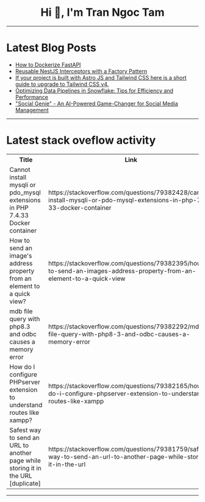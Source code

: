 <h1 align="center">Hi 👋, I'm Tran Ngoc Tam</h1>

---

# Latest Blog Posts 
<!-- BLOG-POST-LIST:START -->
- [How to Dockerize FastAPI](https://dev.to/code42cate/how-to-dockerize-fastapi-2a4)
- [Reusable NestJS Interceptors with a Factory Pattern](https://dev.to/nickcosmo/reusable-nestjs-interceptors-with-a-factory-pattern-11gg)
- [If your project is built with Astro JS and Tailwind CSS here is a short guide to upgrade to Tailwind CSS v4.](https://dev.to/mike_andreuzza/if-your-project-is-built-with-astro-js-and-tailwind-css-here-is-a-short-guide-to-upgrade-to-2c2j)
- [Optimizing Data Pipelines in Snowflake: Tips for Efficiency and Performance](https://dev.to/rodolfom-data/optimizing-data-pipelines-in-snowflake-tips-for-efficiency-and-performance-4iap)
- [&quot;Social Genie&quot; - An AI-Powered Game-Changer for Social Media Management](https://dev.to/sattavatakshat/social-genie-an-ai-powered-game-changer-for-social-media-management-1a6o)
<!-- BLOG-POST-LIST:END -->

---

# Latest stack oveflow activity
<table>
  <tr><th>Title</th><th>Link</th></tr>
  <!-- STACKOVERFLOW:START --><tr><td>Cannot install mysqli or pdo_mysql extensions in PHP 7.4.33 Docker container</td><td>https://stackoverflow.com/questions/79382428/cannot-install-mysqli-or-pdo-mysql-extensions-in-php-7-4-33-docker-container</td></tr><tr><td>How to send an image&#39;s address property from an element to a quick view?</td><td>https://stackoverflow.com/questions/79382395/how-to-send-an-images-address-property-from-an-element-to-a-quick-view</td></tr><tr><td>mdb file query with php8.3 and odbc causes a memory error</td><td>https://stackoverflow.com/questions/79382292/mdb-file-query-with-php8-3-and-odbc-causes-a-memory-error</td></tr><tr><td>How do I configure PHPserver extension to understand routes like xampp?</td><td>https://stackoverflow.com/questions/79382165/how-do-i-configure-phpserver-extension-to-understand-routes-like-xampp</td></tr><tr><td>Safest way to send an URL to another page while storing it in the URL [duplicate]</td><td>https://stackoverflow.com/questions/79381759/safest-way-to-send-an-url-to-another-page-while-storing-it-in-the-url</td></tr><!-- STACKOVERFLOW:END -->
</table>

---


